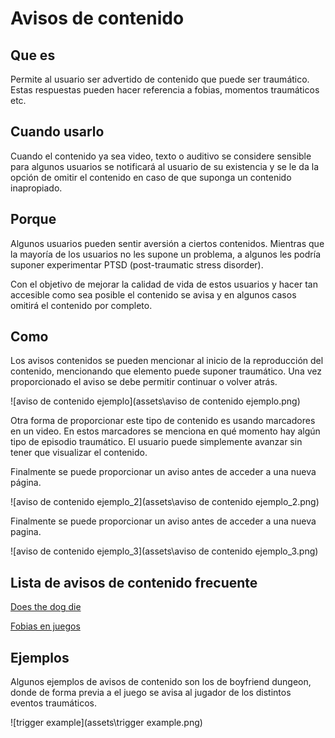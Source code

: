 # Avisos de contenido

## Que es

Permite al usuario ser advertido de contenido que puede ser traumático. Estas respuestas pueden hacer referencia a fobias, momentos traumáticos etc.

## Cuando usarlo

Cuando el contenido ya sea video, texto o auditivo se considere sensible para algunos usuarios se notificará al usuario de su existencia y se le da la opción de omitir el contenido en caso de que suponga un contenido inapropiado.

## Porque

Algunos usuarios pueden sentir aversión a ciertos contenidos. Mientras que la mayoría de los usuarios no les supone un problema, a algunos les podría suponer experimentar PTSD (post-traumatic stress disorder). 

Con el objetivo de mejorar la calidad de vida de estos usuarios y hacer tan accesible como sea posible el contenido se avisa y en algunos casos omitirá el contenido por completo.

## Como

Los avisos contenidos se pueden mencionar al inicio de la reproducción del contenido, mencionando que elemento puede suponer traumático. Una vez proporcionado el aviso se debe permitir continuar o volver atrás.

![aviso de contenido ejemplo](assets\aviso de contenido ejemplo.png)

Otra forma de proporcionar este tipo de contenido es usando marcadores en un video. En estos marcadores se menciona en qué momento hay algún tipo de episodio traumático. El usuario puede simplemente avanzar sin tener que visualizar el contenido.

Finalmente se puede proporcionar un aviso antes de acceder a una nueva página. 

![aviso de contenido ejemplo_2](assets\aviso de contenido ejemplo_2.png)



Finalmente se puede proporcionar un aviso antes de acceder a una nueva pagina. 

![aviso de contenido ejemplo_3](assets\aviso de contenido ejemplo_3.png)

## Lista de avisos de contenido frecuente

[Does the dog die](https://www.doesthedogdie.com)

[Fobias en juegos](http://www.gamephobias.com/index.php?title=Main_Page)

## Ejemplos

Algunos ejemplos de avisos de contenido son los de boyfriend dungeon, donde de forma previa a el juego se avisa al jugador de los distintos eventos traumáticos.

![trigger example](assets\trigger example.png)